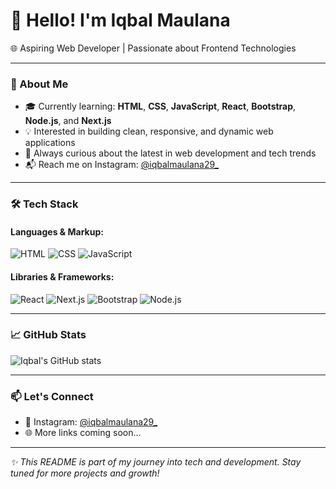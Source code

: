 # 👋 Hello! I'm Iqbal Maulana

🌐 Aspiring Web Developer | Passionate about Frontend Technologies

---

### 🚀 About Me

- 🎓 Currently learning: **HTML**, **CSS**, **JavaScript**, **React**, **Bootstrap**, **Node.js**, and **Next.js**
- 💡 Interested in building clean, responsive, and dynamic web applications
- 🌱 Always curious about the latest in web development and tech trends
- 📬 Reach me on Instagram: [@iqbalmaulana29_](https://instagram.com/iqbalmaulana29_)

---

### 🛠️ Tech Stack

#### Languages & Markup:
![HTML](https://img.shields.io/badge/-HTML5-E34F26?style=flat&logo=html5&logoColor=white)
![CSS](https://img.shields.io/badge/-CSS3-1572B6?style=flat&logo=css3)
![JavaScript](https://img.shields.io/badge/-JavaScript-F7DF1E?style=flat&logo=javascript&logoColor=black)

#### Libraries & Frameworks:
![React](https://img.shields.io/badge/-React-61DAFB?style=flat&logo=react&logoColor=black)
![Next.js](https://img.shields.io/badge/-Next.js-000000?style=flat&logo=next.js)
![Bootstrap](https://img.shields.io/badge/-Bootstrap-7952B3?style=flat&logo=bootstrap)
![Node.js](https://img.shields.io/badge/-Node.js-339933?style=flat&logo=node.js&logoColor=white)

---

### 📈 GitHub Stats

![Iqbal's GitHub stats](https://github-readme-stats.vercel.app/api?username=iqbalmaulana228&show_icons=true&theme=tokyonight)

---

### 📫 Let's Connect

- 💬 Instagram: [@iqbalmaulana29_](https://instagram.com/iqbalmaulana29_)
- 🌐 More links coming soon...

---

_✨ This README is part of my journey into tech and development. Stay tuned for more projects and growth!_
